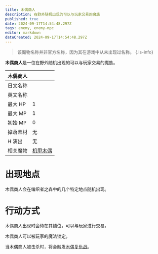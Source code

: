 ```yaml
---
title: 木偶商人
description: 在野外随机出现的可以与玩家交易的魔族
published: true
date: 2024-09-17T14:54:48.297Z
tags: enemy, enemy-npc
editor: markdown
dateCreated: 2024-09-17T14:54:48.297Z
---
```


> 该魔物名称并非官方名称，因为其在游戏中从未出现过名称。
{.is-info}

**木偶商人**是一位在野外随机出现的可以与玩家交易的魔族。

<!-- 在这里放置图像 -->

| 木偶商人 ||
| - | - |
| 日文名称 |  |
| 英文名称 |  |
| 最大 HP | 1 |
| 最大 MP | 1 |
| 初始 MP | 0 |
| 掉落素材 | 无 |
| H 演出 | 无 |
| 相关魔物 | [机甲木偶](/zh/enemy/armoured-wooden-puppet) |

# 出现地点

木偶商人会在编织者之森中的几个特定地点随机出现。

# 行动方式

木偶商人出现时会待在其铺位，可以与玩家进行交易。

木偶商人可以被玩家的魔法锁定。

当木偶商人被击杀时，将会触发[木偶复仇战](/zh/battle-locations/puppet-revenge)。